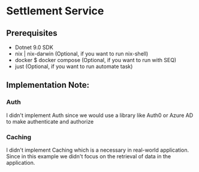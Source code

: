 # Settlement Service

## Prerequisites
- Dotnet 9.0 SDK 
- nix | nix-darwin (Optional, if you want to run nix-shell)
- docker $ docker compose (Optional, if you want to run with SEQ)
- just (Optional, if you want to run automate task)

## Implementation Note: 

### Auth
I didn't implement Auth since we would use a library like Auth0 or Azure AD to make authenticate and authorize

### Caching
I didn't implement Caching which is a necessary in real-world application.
Since in this example we didn't focus on the retrieval of data in the application.